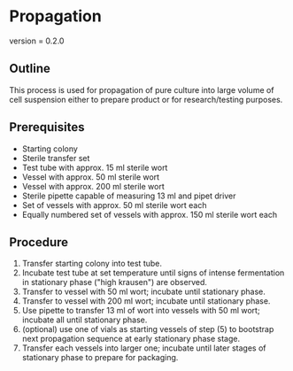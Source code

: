 # Propagation

version = 0.2.0

## Outline

This process is used for propagation of pure culture into large volume of cell suspension either to prepare product or for research/testing purposes.

## Prerequisites

- Starting colony
- Sterile transfer set
- Test tube with approx. 15 ml sterile wort
- Vessel with approx. 50 ml sterile wort
- Vessel with approx. 200 ml sterile wort
- Sterile pipette capable of measuring 13 ml and pipet driver
- Set of vessels with approx. 50 ml sterile wort each
- Equally numbered set of vessels with approx. 150 ml sterile wort each

## Procedure

1. Transfer starting colony into test tube.
2. Incubate test tube at set temperature until signs of intense fermentation in stationary phase ("high krausen") are observed.
3. Transfer to vessel with 50 ml wort; incubate until stationary phase.
4. Transfer to vessel with 200 ml wort; incubate until stationary phase.
5. Use pipette to transfer 13 ml of wort into vessels with 50 ml wort; incubate all until stationary phase.
6. (optional) use one of vials as starting vessels of step (5) to bootstrap next propagation sequence at early stationary phase stage.
7. Transfer each vessels into larger one; incubate until later stages of stationary phase to prepare for packaging.



